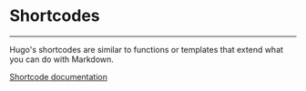 # Shortcodes

---

Hugo's shortcodes are similar to functions or templates that extend what you can do with Markdown.

[Shortcode documentation](https://gohugo.io/content-management/shortcodes/)
